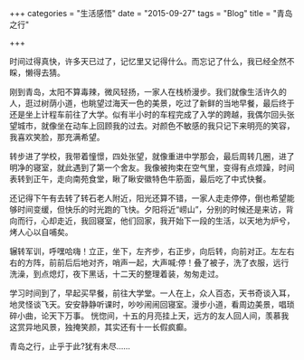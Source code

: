 +++
categories = "生活感悟"
date = "2015-09-27"
tags = "Blog"
title = "青岛之行"

+++

时间过得真快，许多天已过了，记忆里又记得什么。而忘记了什么，我已经全然不睬，懒得去猜。
<!--more-->

刚到青岛，太阳不算毒辣，微风轻扬，一家人在栈桥漫步。我们就像生活许久的人，逛过树荫小道，也眺望过海天一色的美景，吃过了新鲜的当地早餐，最后终于还是坐上计程车前往了大学。似有半小时的车程完成了入学的跨越，我偶尔回头张望城市，就像坐在动车上回顾我的过去。对颜色不敏感的我只记下来明亮的笑容，我喜欢笑脸，那充满希望。

转步进了学校，我带着憧憬，四处张望，就像重进中学那会，最后周转几圈，进了明净的寝室，就此遇到了第一个舍友。我像被拘束在空气里，变得有点烦躁，时间表转到正午，走向南苑食堂，瞅了瞅安徽特色牛筋面，最后吃了中式快餐。

还记得下午有去转了转石老人附近，阳光还算不错，一家人走走停停，倒也希望能够时间变缓，但快乐的时光跑的飞快。夕阳将近“崂山”，分别的时候还是来访，背向而行，心却走近，我回寝室，他们回家，我开始下一段的生活，以天地为炉兮，烤人心以自哺矣。

辗转军训，呼嘿哈嗨！立正，坐下，左齐步，右正步，向后转，向前对正。左左右右的方阵，前前后后地对齐，哨声一起，大声喊:停！叠了被子，洗了衣服，远行洗澡，到点熄灯，夜下黑话，十二天的整理着装，匆匆走过。

学习时间到了，早起买早餐，前往大学堂。一人在上，众人百态，天书奇谈入耳，地灵怪谈飞天。安安静静听课时，吵吵闹闹回寝室。漫步小道，看周边美景，唱琐碎小曲，论天下万事。
恍惚间，十五的月亮挂上天，远方的友人回人间，羡慕我这赏异地风景，独掩笑颜，其实还有十一长假疯癫。

青岛之行，止乎于此?犹有未尽……
